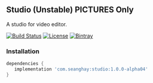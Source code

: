 ## Studio (Unstable) PICTURES Only
A studio for video editor.

[ ![Build Status](https://travis-ci.org/seanghay/studio.svg?branch=master)](https://travis-ci.org/seanghay/studio)
[![License](https://img.shields.io/badge/License-Apache%202.0-blue.svg)](https://opensource.org/licenses/Apache-2.0)
[ ![Bintray](https://api.bintray.com/packages/seanghay/maven/studio/images/download.svg) ](https://bintray.com/seanghay/maven/studio/_latestVersion)


### Installation

```gradle
dependencies {
   implementation 'com.seanghay:studio:1.0.0-alpha04'
}
```
